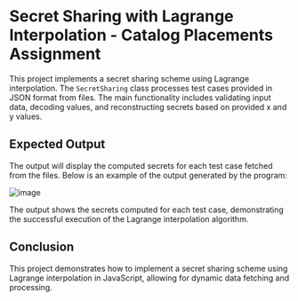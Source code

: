 # Secret Sharing with Lagrange Interpolation -  Catalog Placements Assignment

This project implements a secret sharing scheme using Lagrange interpolation. The `SecretSharing` class processes test cases provided in JSON format from files. The main functionality includes validating input data, decoding values, and reconstructing secrets based on provided x and y values.

## Expected Output

The output will display the computed secrets for each test case fetched from the files. Below is an example of the output generated by the program:

![image](https://github.com/user-attachments/assets/097be107-a8a4-46b8-ae44-35500fd111f1)

The output shows the secrets computed for each test case, demonstrating the successful execution of the Lagrange interpolation algorithm.




## Conclusion

This project demonstrates how to implement a secret sharing scheme using Lagrange interpolation in JavaScript, allowing for dynamic data fetching and processing.
